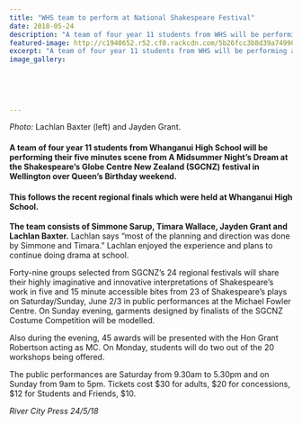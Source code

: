 ```yaml
---
title: "WHS team to perform at National Shakespeare Festival"
date: 2018-05-24
description: "A team of four year 11 students from WHS will be performing at the Shakespeare’s Globe Centre NZ (SGCNZ) festival..."
featured-image: http://c1940652.r52.cf0.rackcdn.com/5b26fcc3b8d39a7499002419/Y11-students-shakespeares-globe-centre-in-WN-RCP-24-May.gif
excerpt: "A team of four year 11 students from WHS will be performing at the Shakespeare’s Globe Centre NZ (SGCNZ) festival in Wellington."
image_gallery:
    
    
    
    
    
---
```


<p><em>Photo: </em>Lachlan Baxter (left) and&nbsp;Jayden Grant.&nbsp;</p>
<h4><strong>A team of four year 11 students from Whanganui High School will be performing their five minutes scene from A Midsummer Night&rsquo;s Dream at the Shakespeare&rsquo;s Globe Centre New Zealand (SGCNZ) festival in Wellington over Queen&rsquo;s Birthday weekend.</strong></h4>
<h4><strong>This follows the recent regional finals which were held at Whanganui High School.</strong></h4>
<p><strong>The team consists of Simmone Sarup, Timara Wallace, Jayden Grant and Lachlan Baxter.</strong>&nbsp;<span class="text_exposed_show">Lachlan says &ldquo;most of the planning and direction was done by Simmone and Timara.&rdquo; Lachlan enjoyed the experience and plans to continue doing drama at school.<br /></span></p>
<p><span class="text_exposed_show">Forty-nine groups selected from SGCNZ&rsquo;s 24 regional festivals will share their highly imaginative and innovative interpretations of Shakespeare&rsquo;s work in five and 15 minute accessible bites from 23 of Shakespeare&rsquo;s plays on Saturday/Sunday, June 2/3 in public performances at the Michael Fowler Centre. On Sunday evening, garments designed by finalists of the SGCNZ Costume Competition will be modelled.<br /></span></p>
<p><span class="text_exposed_show">Also during the evening, 45 awards will be presented with the Hon Grant Robertson acting as MC. On Monday, students will do two out of the 20 workshops being offered.<br /></span></p>
<p><span class="text_exposed_show">The public performances are Saturday from 9.30am to 5.30pm and on Sunday from 9am to 5pm. Tickets cost $30 for adults, $20 for concessions, $12 for Students and Friends, $10.</span></p>
<div class="text_exposed_show">
<p><em>River City Press 24/5/18</em></p>
</div>

